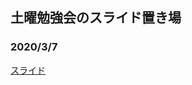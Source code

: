 ## 土曜勉強会のスライド置き場

### 2020/3/7
[スライド](https://th3888.github.io/SaturdayStudyGroup/studygroup.html#/) 

